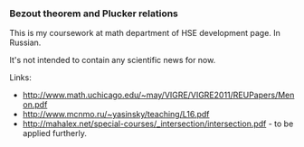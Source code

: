 ### Bezout theorem and Plucker relations

This is my coursework at math department of HSE development page. In Russian.

It's not intended to contain any scientific news for now.

Links:
 - http://www.math.uchicago.edu/~may/VIGRE/VIGRE2011/REUPapers/Menon.pdf
 - http://www.mcnmo.ru/~yasinsky/teaching/L16.pdf
 - http://mahalex.net/special-courses/_intersection/intersection.pdf - to be applied furtherly.
